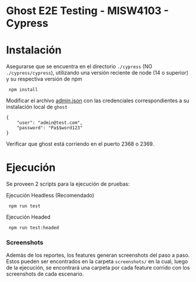 # Ghost E2E Testing - MISW4103 - Cypress

# Instalación

Asegurarse que se encuentra en el directorio `./cypress`  (NO `./cypress/cypress`), utilizando una versión reciente de node (14 o superior) y su respectiva versión de npm

```
 npm install
```

Modificar el archivo [admin.json](cypress/fixtures/admin.json) con las credenciales correspondientes a su instalación local de `ghost`
```
{
	"user": "admin@test.com",
	"password": "Pa$$word123"
}

```
Verificar que ghost está corriendo en el puerto 2368 o 2369.

# Ejecución

Se proveen 2 scripts para la ejecución de pruebas:

Ejecución Headless (Recomendado)
```
 npm run test
```

Ejecución Headed
```
 npm run test:headed
```

### Screenshots

Además de los reportes, los features generan screenshots del paso a paso. Estos pueden ser encontrados en la
carpeta `screenshots/`  en la cual, luego de la ejecución, se encontrará una carpeta por cada feature corrido
con los screenshots de cada escenario.